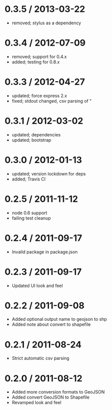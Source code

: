 
0.3.5 / 2013-03-22 
==================

  * removed; stylus as a dependency

0.3.4 / 2012-07-09 
==================

  * removed; support for 0.4.x
  * added; testing for 0.8.x

0.3.3 / 2012-04-27 
==================

  * updated; force express 2.x
  * fixed; stdout changed, csv parsing of "

0.3.1 / 2012-03-02 
==================

  * updated; dependencies
  * updated; bootstrap

0.3.0 / 2012-01-13 
==================

  * updated; version lockdown for deps
  * added; Travis CI

0.2.5 / 2011-11-12 
==================

  * node 0.6 support
  * failing test cleanup

0.2.4 / 2011-09-17 
==================

  * Invalid package in package.json

0.2.3 / 2011-09-17 
==================

  * Updated UI look and feel

0.2.2 / 2011-09-08 
==================

  * Added optional output name to geojson to shp
  * Added note about convert to shapefile

0.2.1 / 2011-08-24 
==================

  * Strict automatic csv parsing

0.2.0 / 2011-08-12 
==================

  * Added more conversion formats to GeoJSON
  * Added convert GeoJSON to Shapefile
  * Revamped look and feel
